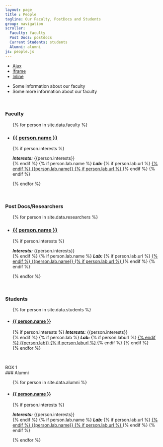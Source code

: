 ```yaml
---
layout: page
title : People
tagline: Our Faculty, PostDocs and Students
group: navigation
scroller:
  Faculty: faculty
  Post Docs: postdocs
  Current Students: students
  Alumni: alumni
js: people.js
---
```


<ul class="list">
  <li>
    <a class="various fancybox.ajax" href="/demo/ajax.php">Ajax</a>
  </li>
  <li>
    <a class="various" data-fancybox-type="iframe" href="/demo/iframe.html">Iframe</a>
  </li>
  <li>
    <a class="various" href="#inline">Inline</a>
  </li>
</ul>

<div id="inline" style="display:none;width:500px;">
      <h2>Lorem ipsum dolor sit amet</h2>
      <p>Lorem ipsum dolor sit amet, consectetur adipiscing elit.</p>
</div>

<ul id="faculty-slider">
<li>Some information about our faculty</li>
<li>Some more information about our faculty</li>
</ul>

<a class="anchor" name="faculty">&nbsp;</a>
### Faculty

<ul class="faculty-list">
{% for person in site.data.faculty %}
  <li><a href="{{person.url}}"><h3>{{ person.name }}</h3></a>

  {% if person.interests %}
    <h5 style="display:inline">Interests:</h5> {{person.interests}}
    <br />
  {% endif %}
  {% if person.lab.name %}
    <h5 style="display:inline">Lab: </h5> 
    {% if person.lab.url %}
      <a href="{{person.lab.url}}">
    {% endif %}
    {{person.lab.name}}
    {% if person.lab.url %}
      </a>
    {% endif %}
  {% endif %}
  </li>
{% endfor %}
</ul>


<a class="anchor" name="postdocs">&nbsp;</a>
### Post Docs/Researchers
<ul class="faculty-list">
{% for person in site.data.researchers %}
  <li><a href="{{person.url}}"><h3>{{ person.name }}</h3></a>

  {% if person.interests %}
    <h5 style="display:inline">Interests:</h5> {{person.interests}}
    <br />
  {% endif %}
  {% if person.lab.name %}
    <h5 style="display:inline">Lab: </h5> 
    {% if person.lab.url %}
      <a href="{{person.lab.url}}">
    {% endif %}
    {{person.lab.name}}
    {% if person.lab.url %}
      </a>
    {% endif %}
  {% endif %}
  </li>
{% endfor %}
</ul>
<a class="anchor" name="students">&nbsp;</a>




























### Students

<ul class="student-list">
{% for person in site.data.students %}
  <li class="student-box">
  <a href="{{person.url}}"><h4>{{ person.name }}</h4></a>

  <div class="student-box-expand">
  {% if person.interests %}
    <h5 style="display:inline">Interests:</h5> {{person.interests}}
    <br />
  {% endif %}
  {% if person.lab %}
    <h5 style="display:inline">Lab: </h5> 
    {% if person.laburl %} <a href="{{person.lab.url}}">{% endif %}
  {{person.lab}}
    {% if person.laburl %} </a> {% endif %}
  {% endif %}
  </div>
  </li>
{% endfor %}
</ul>






















<a class="anchor" name="alumni">&nbsp;</a>
<div id="student-box1">BOX 1</div>
### Alumni
<ul class="student-list">
{% for person in site.data.alumni %}
  <li><a href="{{person.url}}"><h4>{{ person.name }}</h4></a>

  {% if person.interests %}
    <h5 style="display:inline">Interests:</h5> {{person.interests}}
    <br />
  {% endif %}
  {% if person.lab.name %}
    <h5 style="display:inline">Lab: </h5> 
    {% if person.lab.url %}
      <a href="{{person.lab.url}}">
    {% endif %}
    {{person.lab.name}}
    {% if person.lab.url %}
      </a>
    {% endif %}
  {% endif %}
  </li>
{% endfor %}
</ul>